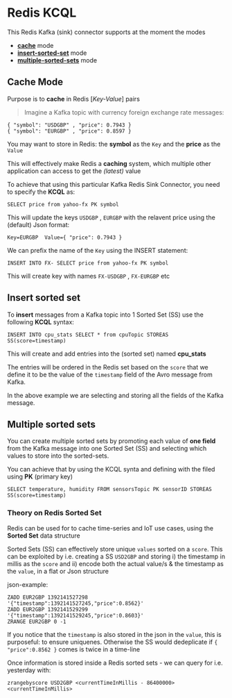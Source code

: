 # Redis KCQL

This Redis Kafka (sink) connector supports at the moment the modes

* **[cache](#cache-mode)** mode
* **[insert-sorted-set](#insert-sorted-set)** mode
* **[multiple-sorted-sets](#multiple-sorted-sets-mode)** mode

## Cache Mode

Purpose is to **cache** in Redis [*Key-Value*] pairs
> Imagine a Kafka topic with currency foreign exchange rate messages:

    { "symbol": "USDGBP" , "price": 0.7943 }
    { "symbol": "EURGBP" , "price": 0.8597 }

You may want to store in Redis: the **symbol** as the `Key` and the **price** as the `Value`

This will effectively make Redis a **caching** system, which multiple other application can access to get the *(latest)* value

To achieve that using this particular Kafka Redis Sink Connector, you need to specify the **KCQL** as:

    SELECT price from yahoo-fx PK symbol

This will update the keys `USDGBP` , `EURGBP` with the relavent price using the (default) Json format:

    Key=EURGBP  Value={ "price": 0.7943 }

We can prefix the name of the `Key` using the INSERT statement:

    INSERT INTO FX- SELECT price from yahoo-fx PK symbol

This will create key with names `FX-USDGBP` , `FX-EURGBP` etc

## Insert sorted set

To **insert** messages from a Kafka topic into 1 Sorted Set (SS) use the following **KCQL** syntax:

    INSERT INTO cpu_stats SELECT * from cpuTopic STOREAS SS(score=timestamp)

This will create and add entries into the (sorted set) named **cpu_stats**

The entries will be ordered in the Redis set based on the `score` that we define it to be the value of the `timestamp` field of the Avro message from Kafka.

In the above example we are selecting and storing all the fields of the Kafka message.

## Multiple sorted sets

You can create multiple sorted sets by promoting each value of **one field** from the Kafka message into one Sorted Set (SS) and selecting which values to store into the sorted-sets.

You can achieve that by using the KCQL synta and defining with the filed using **PK** (primary key)

    SELECT temperature, humidity FROM sensorsTopic PK sensorID STOREAS SS(score=timestamp)

### Theory on Redis Sorted Set

Redis can be used for to cache time-series and IoT use cases, using the **Sorted Set** data structure

Sorted Sets (SS) can effectively store unique `values` sorted on a `score`. This can be exploited
by i.e. creating a SS `USD2GBP` and storing
i) the timestamp in millis as the `score` and
ii) encode both the actual value/s & the timestamp as the `value`, in a flat or Json structure

json-example:
```rediscli
ZADD EUR2GBP 1392141527298 '{"timestamp":1392141527245,"price":0.8562}'
ZADD EUR2GBP 1392141529299 '{"timestamp":1392141529245,"price":0.8603}'
ZRANGE EUR2GBP 0 -1
```

If you notice that the `timestamp` is also stored in the json in the `value`, this is purposeful: to ensure uniquenes. Otherwise the SS
would dedeplicate if `{ "price":0.8562 }` comes is twice in a time-line

Once information is stored inside a Redis sorted sets - we can query for i.e. yesterday with:

```
zrangebyscore USD2GBP <currentTimeInMillis - 86400000> <currentTimeInMillis>
```

